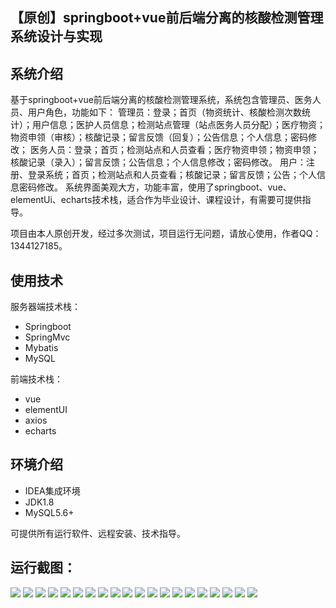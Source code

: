 ## 【原创】springboot+vue前后端分离的核酸检测管理系统设计与实现

## 系统介绍

基于springboot+vue前后端分离的核酸检测管理系统，系统包含管理员、医务人员、用户角色，功能如下：
管理员：登录；首页（物资统计、核酸检测次数统计）；用户信息；医护人员信息；检测站点管理（站点医务人员分配）；医疗物资；物资申领（审核）；核酸记录；留言反馈（回复）；公告信息；个人信息；密码修改；
医务人员：登录；首页；检测站点和人员查看；医疗物资申领；物资申领；核酸记录（录入）；留言反馈；公告信息；个人信息修改；密码修改。
用户：注册、登录系统；首页；检测站点和人员查看；核酸记录；留言反馈；公告；个人信息密码修改。
系统界面美观大方，功能丰富，使用了springboot、vue、elementUi、echarts技术栈，适合作为毕业设计、课程设计，有需要可提供指导。

项目由本人原创开发，经过多次测试，项目运行无问题，请放心使用，作者QQ：1344127185。

## 使用技术

服务器端技术栈：

- Springboot
- SpringMvc
- Mybatis
- MySQL

前端技术栈：

- vue
- elementUI
- axios
- echarts

## 环境介绍

- IDEA集成环境
- JDK1.8
- MySQL5.6+

可提供所有运行软件、远程安装、技术指导。

## 运行截图：
![](https://github.com/itcoderyhl/nat-server/blob/main/images/1.png)
![](https://github.com/itcoderyhl/nat-server/blob/main/images/1-0.png)
![](https://github.com/itcoderyhl/nat-server/blob/main/images/2.png)
![](https://github.com/itcoderyhl/nat-server/blob/main/images/3.png)
![](https://github.com/itcoderyhl/nat-server/blob/main/images/4.png)
![](https://github.com/itcoderyhl/nat-server/blob/main/images/5.png)
![](https://github.com/itcoderyhl/nat-server/blob/main/images/6.png)
![](https://github.com/itcoderyhl/nat-server/blob/main/images/7.png)
![](https://github.com/itcoderyhl/nat-server/blob/main/images/8.png)
![](https://github.com/itcoderyhl/nat-server/blob/main/images/9.png)
![](https://github.com/itcoderyhl/nat-server/blob/main/images/10.png)
![](https://github.com/itcoderyhl/nat-server/blob/main/images/11.png)
![](https://github.com/itcoderyhl/nat-server/blob/main/images/12.png)
![](https://github.com/itcoderyhl/nat-server/blob/main/images/13.png)
![](https://github.com/itcoderyhl/nat-server/blob/main/images/14.png)
![](https://github.com/itcoderyhl/nat-server/blob/main/images/15.png)
![](https://github.com/itcoderyhl/nat-server/blob/main/images/16.png)
![](https://github.com/itcoderyhl/nat-server/blob/main/images/17.png)
![](https://github.com/itcoderyhl/nat-server/blob/main/images/18.png)
![](https://github.com/itcoderyhl/nat-server/blob/main/images/19.png)
